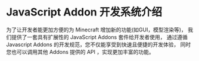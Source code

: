# JavaScript Addon 开发系统介绍
为了让开发者能更加方便的为 Minecraft 增加新的功能(如GUI，模型渲染等)，
我们提供了一套具有扩展性的 JavaScript Addons 套件给开发者使用，
通过遵循 Javascript Addons 的开发规范，您不仅能享受到快速且便捷的开发体验，
同时您也可以调用其他 Addons 提供的 API ，实现更加丰富的功能。
